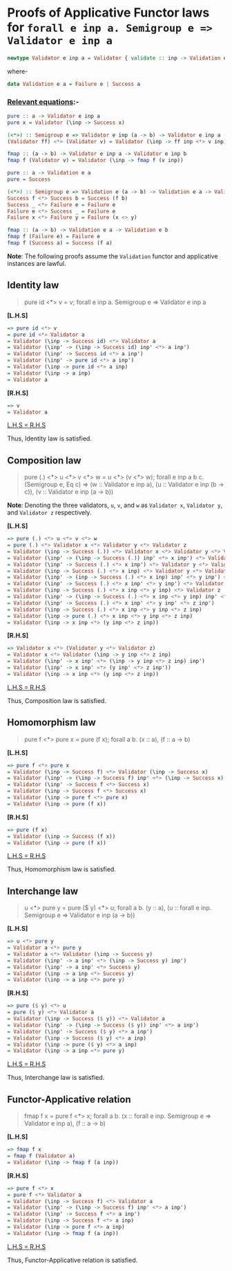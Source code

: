# Proofs of Applicative Functor laws for `forall e inp a. Semigroup e => Validator e inp a`

```hs
newtype Validator e inp a = Validator { validate :: inp -> Validation e a }
```
where-
```hs
data Validation e a = Failure e | Success a
```

### <ins>Relevant equations</ins>:-
```hs
pure :: a -> Validator e inp a
pure x = Validator (\inp -> Success x)                                                     {- (i) -}

(<*>) :: Semigroup e => Validator e inp (a -> b) -> Validator e inp a -> Validator e inp b
(Validator ff) <*> (Validator v) = Validator (\inp -> ff inp <*> v inp)                    {- (ii) -}

fmap :: (a -> b) -> Validator e inp a -> Validator e inp b
fmap f (Validator v) = Validator (\inp -> fmap f (v inp))                                  {- (iii) -}
```

```hs
pure :: a -> Validation e a
pure = Success                                                                             {- (iv) -}

(<*>) :: Semigroup e => Validation e (a -> b) -> Validation e a -> Validation e b
Success f <*> Success b = Success (f b)                                                    {- (v) -}
Success _ <*> Failure e = Failure e                                                        {- (vi) -}
Failure e <*> Success _ = Failure e                                                        {- (vii) -}
Failure x <*> Failure y = Failure (x <> y)                                                 {- (viii) -}

fmap :: (a -> b) -> Validation e a -> Validation e b
fmap f (Failure e) = Failure e                                                             {- (ix) -}
fmap f (Success a) = Success (f a)                                                         {- (x) -}
```

**Note**: The following proofs assume the `Validation` functor and applicative instances are lawful.

## Identity law
> pure id <\*> v = v; forall e inp a. Semigroup e => Validator e inp a

**[L.H.S]**
```hs
=> pure id <*> v
= pure id <*> Validator a
= Validator (\inp -> Success id) <*> Validator a                                             {- from (i) -}
= Validator (\inp' -> (\inp -> Success id) inp' <*> a inp')                                  {- from (ii) -}
= Validator (\inp' -> Success id <*> a inp')
= Validator (\inp' -> pure id <*> a inp')                                                    {- from (iv) -}
= Validator (\inp -> pure id <*> a inp)
= Validator (\inp -> a inp)                                                                  {- since: <*> identity law; from (iv) - (viii) -}
= Validator a
```

**[R.H.S]**
```hs
=> v
= Validator a
```

<ins>L.H.S = R.H.S</ins>

Thus, Identity law is satisfied.

## Composition law
> pure (.) <\*> u <\*> v <\*> w = u <\*> (v <\*> w); forall e inp a b c. (Semigroup e, Eq c) => (w :: Validator e inp a), (u :: Validator e inp (b -> c)), (v :: Validator e inp (a -> b))

**Note**: Denoting the three validators, `u`, `v`, and `w` as `Validator x`, `Validator y`, and `Validator z` respectively.

**[L.H.S]**
```hs
=> pure (.) <*> u <*> v <*> w
= pure (.) <*> Validator x <*> Validator y <*> Validator z
= Validator (\inp -> Success (.)) <*> Validator x <*> Validator y <*> Validator z            {- from (i) -}
= Validator (\inp' -> (\inp -> Success (.)) inp' <*> x inp') <*> Validator y <*> Validator z {- from (ii) -}
= Validator (\inp' -> Success (.) <*> x inp') <*> Validator y <*> Validator z
= Validator (\inp -> Success (.) <*> x inp) <*> Validator y <*> Validator z
= Validator (\inp' -> (inp -> Success (.) <*> x inp) inp' <*> y inp') <*> Validator z        {- from (ii) -}
= Validator (\inp' -> Success (.) <*> x inp' <*> y inp') <*> Validator z
= Validator (\inp -> Success (.) <*> x inp <*> y inp) <*> Validator z
= Validator (\inp' -> (\inp -> Success (.) <*> x inp <*> y inp) inp' <*> z inp')             {- from (ii) -}
= Validator (\inp' -> Success (.) <*> x inp' <*> y inp' <*> z inp')
= Validator (\inp -> Success (.) <*> x inp <*> y inp <*> z inp)
= Validator (\inp -> pure (.) <*> x inp <*> y inp <*> z inp)                                 {- from (iv) -}
= Validator (\inp -> x inp <*> (y inp <*> z inp))                                            {- since: <*> composition law; from (iv) - (viii) -}
```

**[R.H.S]**
```hs
=> Validator x <*> (Validator y <*> Validator z)
= Validator x <*> Validator (\inp -> y inp <*> z inp)                                        {- from (ii) -}
= Validator (\inp' -> x inp' <*> (\inp -> y inp <*> z inp) inp')                             {- from (ii) -}
= Validator (\inp' -> x inp' <*> (y inp' <*> z inp'))
= Validator (\inp -> x inp <*> (y inp <*> z inp))
```

<ins>L.H.S = R.H.S</ins>

Thus, Composition law is satisfied.

## Homomorphism law
> pure f <\*> pure x = pure (f x); forall a b. (x :: a), (f :: a -> b)

**[L.H.S]**
```hs
=> pure f <*> pure x
= Validator (\inp -> Success f) <*> Validator (\inp -> Success x)                            {- from (i) -}
= Validator (\inp' -> (\inp -> Success f) inp' <*> (\inp -> Success x) inp')                 {- from (ii) -}
= Validator (\inp' -> Success f <*> Success x)
= Validator (\inp -> Success f <*> Success x)
= Validator (\inp -> pure f <*> pure x)                                                      {- from (iv) -}
= Validator (\inp -> pure (f x))                                                             {- since: <*> homomorphism law; from (iv) - (viii) -}
```

**[R.H.S]**
```hs
=> pure (f x)
= Validator (\inp -> Success (f x))                                                          {- from (i) -}
= Validator (\inp -> pure (f x))                                                             {- from (iv) -}
```

<ins>L.H.S = R.H.S</ins>

Thus, Homomorphism law is satisfied.

## Interchange law
> u <\*> pure y = pure ($ y) <\*> u; forall a b. (y :: a), (u :: forall e inp. Semigroup e => Validator e inp (a -> b))

**[L.H.S]**
```hs
=> u <*> pure y
= Validator a <*> pure y
= Validator a <*> Validator (\inp -> Success y)                                              {- from (i) -}
= Validator (\inp' -> a inp' <*> (\inp -> Success y) inp')                                   {- from (ii) -}
= Validator (\inp' -> a inp' <*> Success y)
= Validator (\inp -> a inp <*> Success y)
= Validator (\inp -> a inp <*> pure y)                                                       {- from (iv) -}
```

**[R.H.S]**
```hs
=> pure ($ y) <*> u
= pure ($ y) <*> Validator a
= Validator (\inp -> Success ($ y)) <*> Validator a                                          {- from (i) -}
= Validator (\inp' -> (\inp -> Success ($ y)) inp' <*> a inp')                               {- from (i) -}
= Validator (\inp' -> Success ($ y) <*> a inp')
= Validator (\inp -> Success ($ y) <*> a inp)
= Validator (\inp -> pure ($ y) <*> a inp)                                                   {- from (iv) -}
= Validator (\inp -> a inp <*> pure y)                                                       {- since: <*> interchange law; from (iv) - (viii) -}
```

<ins>L.H.S = R.H.S</ins>

Thus, Interchange law is satisfied.

## Functor-Applicative relation
> fmap f x = pure f <\*> x; forall a b. (x :: forall e inp. Semigroup e => Validator e inp a), (f :: a -> b)

**[L.H.S]**
```hs
=> fmap f x
= fmap f (Validator a)
= Validator (\inp -> fmap f (a inp))                                                         {- from (iii) -}
```

**[R.H.S]**
```hs
=> pure f <*> x
= pure f <*> Validator a
= Validator (\inp -> Success f) <*> Validator a                                              {- from (i) -}
= Validator (\inp' -> (\inp -> Success f) inp' <*> a inp')                                   {- from (ii) -}
= Validator (\inp' -> Success f <*> a inp')
= Validator (\inp -> Success f <*> a inp)
= Validator (\inp -> pure f <*> a inp)                                                       {- from (iv) -}
= Validator (\inp -> fmap f (a inp))                                                         {- since: Functor applicative relation, from (iv) - (x) -}
```

<ins>L.H.S = R.H.S</ins>

Thus, Functor-Applicative relation is satisfied.
